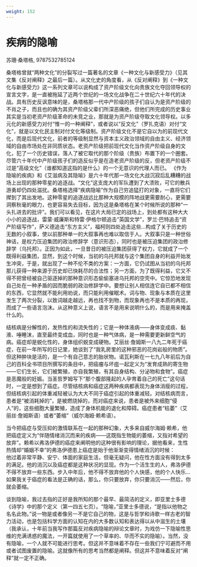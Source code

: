 ```yaml
---
weight: 152
---
```

# 疾病的隐喻

苏珊·桑塔格, 9787532785124

桑塔格曾就“两种文化”的分裂写过一篇著名的文章《一种文化与新感受力》（见其文集《反对阐释》之最后一篇）。从文化史的角度看，从《反对阐释》到《一种文化与新感受力》这一系列文章可以说构成了资产阶级文化向贵族文化夺回领导权的宣言文字，是一直被拖延了近两个世纪的一场文化战争在二十世纪六十年代的决战。具有历史反讽意味的是，桑塔格那一代中产阶级的孩子们自认为是资产阶级的不肖之子，而且也的确为其资产阶级父辈们所深恶痛绝，但他们所完成的历史事业其实是当初老资产阶级革命的未竞之业，那就是为资产阶级夺取文化领导权。以多元化的新感受力对付“惟一的一种阐释”，或者说以“反文化”（罗扎克语）对付“文化”，就是以文化民主制对付文化等级制。资产阶级文化不是它自以为的前现代文化，而是后现代文化，前者的等级制显然与资本主义政治领域的自由主义、经济领域的自由市场处在非同质状态。老资产阶级把前现代文化当作资产阶级自身的文化，犯了一个历史错误，落人了被它取代的那个阶级（贵族）布置下的一个圈套。尽管六十年代中产阶级孩子们的造反似乎是在造老资产阶级的反，但老资产阶级不过是“高级文化”（谁都知道这指的是什么）的一个无意识的代理人而已。
《作为隐喻的疾病》和《艾滋病及其隐喻》是六十年代那一场文化大战沉寂后乱糟糟的战场上出现的那种零星的追逐战。“文化”这支庞大的军队遭到了大溃败，可它的散兵游勇却仍四处滋扰。桑塔格选择“疾病隐喻”作为自己穷追猛打的对象，一直将它们撵到了其出发地。这种零星的追逐战远比那种大规模的阵地战更需要耐心，更需要洞察秋毫的眼力，也更容易失去目标，因为这是桑塔格在某个时候所说的那种“一头扎进去的批评”。我们可以看见，在这片大局已定的战场上，到处都有这种大大小小的追逐战，雷蒙·威廉斯和特雷·伊格尔顿追击“英国文学”，罗兰·巴特追击“资产阶级写作”，萨义德追击“东方主义”，福柯则四处追击这些…构成了关于历史的无数的小叙事，使以前那种单一的大叙事再也难以取信于人。大叙事只是一种世俗神话，是权力压迫集团的政治修辞学（意识形态），同时也是被压迫集团的政治修辞学（乌托邦）。正因为如此，一旦昔日的被压迫集团获得了权力，它就成了一个既得利益集团，显然，到这个时候，当初的乌托邦就与这个集团自身的利益开始发生冲突，于是，就出现了一种不伦不类的方案：一方面，它仍试图从当初的乌托邦那儿获得一种来源于历史却已快耗尽的合法性；另一方面，为了既得利益，它又不得不把曾经被自己驱逐掉的那种意识形态偷偷塞进乌托邦的空壳中。它惊恐地发现自己处在一种矛盾的因而脆弱的政治修辞学中。要想让别人相信连它自已都不相信的东西，它显然就不能利用劝说，而只能利用催眠术。词与物、现象与本质在这里发生了两次分裂，以致词越走越远，再也找不到物，而现象再也不是本质的再现，而成了一些语言泡沫。从这种意义上说，语言不是用来说明什么的，而是用来掩盖什么的。

结核病是分解性的，发热性的和流失性的；它是一种体液病——身体变成痰、黏液、唾睡沫，直至最终变成血，同时也是一种气体病，是一种需要更新鲜空气的病。癌症却是蜕化性的，身体组织蜕变成硬物。艾丽丝·詹姆斯一八九二年死于癌症，在前一年所写的日记里，她谈到了“我乳房里的这种邪恶的花岗岩般的物质”。但这种肿块是活的，是一个有自己意志的胎状物。诺瓦利斯在一七九八年前后为自己的百科全书项目所撰写的条目中，把癌瘤与坏疽一起定义为“发育成熟的寄生物——它们生长，它们被繁殖，亦自我繁殖，有其自身结构、分泌物和食物”。癌症是恶魔般的妊娠。当圣哲罗姆写下“那个腹部隆起的人孕育着自己的死亡”这句话时，一定是想到了癌症。尽管结核病和癌症这两种疾病都表现为身体消瘦的过程，但结核病引起的体重减轻被认为大大不同于癌症引起的体重减轻。对结核病而言，患者是“被消耗掉的”，是被燃烧掉的，而对癌症来说，患者是被外来细胞“侵人”的，这些细胞大量繁殖，造成了身体机能的退化和障碍。癌症患者“枯萎”（艾丽丝·詹姆斯语）或者“萎缩”（威尔海姆·赖希语）。

当今把癌症与受压抑的激情联系在一起的那种幻象，大多来自威尔海姆·赖希，他把癌症定义为“伴随情绪消沉而来的疾病——这既指生物能的萎缩，又指对希望的放弃”。赖希以弗洛伊德的癌症来阐明他的这种很有影响的理论，据他看来，生性热情却“婚姻不幸”的弗洛伊德患上癌症是始于他渐渐变得情绪消沉的时候：  
他过着非常平静、安宁、体面的家庭生活，但毫无疑问，他在性方面没有得到太多的满足。他的消沉以及癌症都是这种状况的显现。作为一个活生生的人，弗洛伊德不得不放弃一些东西。步入中年后，他不得不放弃他的个人快感，他的个人快乐…如果我关于癌症的看法是正确的话，那么，你只要放弃，你只要消沉——然后，你就会萎缩。

谈到隐喻，我过去指的正好是我所知的那个最早、最简洁的定义，即亚里士多德《诗学》中的那个定义（第一四五七页）。“隐喻，”亚里士多德说，“是指以他物之名名此物。”说一物是或者像另一不是它自己的物，这是与哲学和诗歌一样古老的智力活动，也是包括科学方面的认知在内的大多数认知和表达得以从中滋生的土壤（我承认，十年前当我写作那篇反对疾病隐喻的辩论文章时，为戏仿一下隐喻性思维的充满诱惑的魔法，一开篇就使用了一个草率的、华而不实的隐喻）。当然，没有隐喻，一个人就不可能进行思考。但这并不意味着不存在一些我们宁可避而不用或者试图废置的隐喻。这就像所有的思考当然都是阐释。但这并不意味着反对“阐释”就一定不正确。